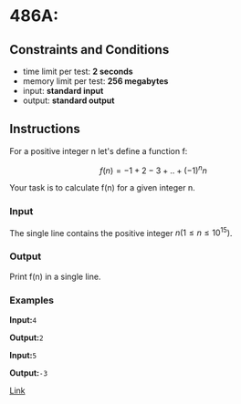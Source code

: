 # 486A:

## Constraints and Conditions

- time limit per test: **2 seconds**
- memory limit per test: **256 megabytes**
- input: **standard input**
- output: **standard output**

## Instructions

For a positive integer n let's define a function f:

$$f(n) =  - 1 + 2 - 3 + .. + (-1)^nn$$

Your task is to calculate f(n) for a given integer n.

### Input

The single line contains the positive integer $n (1 ≤ n ≤ 10^15)$.

### Output

Print f(n) in a single line.

### Examples

**Input:**`4`

**Output:**`2`

**Input:**`5`

**Output:**`-3`

[Link](https://codeforces.com/problemset/problem/486/A)
